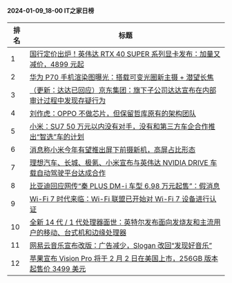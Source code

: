 #### 2024-01-09_18-00  IT之家日榜

| 排名 | 标题|
| --- | ---|
| 1 | [国行定价出炉！英伟达 RTX 40 SUPER 系列显卡发布：加量又减价，4899 元起](https://www.ithome.com/0/744/067.htm) |
| 2 | [华为 P70 手机渲染图曝光：搭载可变光圈新主摄 + 潜望长焦](https://www.ithome.com/0/744/008.htm) |
| 3 | [（更新：达达已回应）京东集团：旗下子公司达达宣布在内部审计过程中发现存疑行为](https://www.ithome.com/0/744/032.htm) |
| 4 | [刘作虎：OPPO 不做芯片，但保留哲库原有的架构团队](https://www.ithome.com/0/744/004.htm) |
| 5 | [小米：SU7 50 万元以内没有对手，没有和第三方车企合作推出“智选”车的计划](https://www.ithome.com/0/744/154.htm) |
| 6 | [消息称小米今年有望推出屏下前摄新机，高屏占比形态](https://www.ithome.com/0/744/064.htm) |
| 7 | [理想汽车、长城、极氪、小米宣布与英伟达 NVIDIA DRIVE 车载自动驾驶平台达成合作](https://www.ithome.com/0/744/071.htm) |
| 8 | [比亚迪回应网传“秦 PLUS DM-i 车型 6.98 万元起售”：假消息](https://www.ithome.com/0/744/029.htm) |
| 9 | [Wi-Fi 7 时代来临：Wi-Fi 联盟已开始对 Wi-Fi 7 设备进行认证](https://www.ithome.com/0/744/045.htm) |
| 10 | [全新 14 代 / 1 代处理器面世：英特尔发布面向发烧友和主流用户的移动、台式机和边缘处理器](https://www.ithome.com/0/744/085.htm) |
| 11 | [网易云音乐宣布改版：广告减少，Slogan 改回“发现好音乐”](https://www.ithome.com/0/744/164.htm) |
| 12 | [苹果宣布 Vision Pro 将于 2 月 2 日在美国上市，256GB 版本起售价 3499 美元](https://www.ithome.com/0/744/050.htm) |
